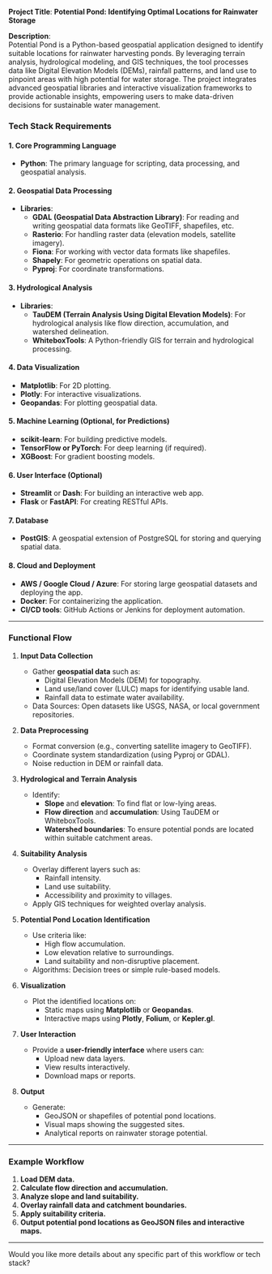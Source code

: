 **Project Title**:
**Potential Pond: Identifying Optimal Locations for Rainwater Storage**

**Description**:  
Potential Pond is a Python-based geospatial application designed to identify suitable locations for rainwater harvesting ponds. By leveraging terrain analysis, hydrological modeling, and GIS techniques, the tool processes data like Digital Elevation Models (DEMs), rainfall patterns, and land use to pinpoint areas with high potential for water storage. The project integrates advanced geospatial libraries and interactive visualization frameworks to provide actionable insights, empowering users to make data-driven decisions for sustainable water management.

### **Tech Stack Requirements**

#### **1. Core Programming Language**
- **Python**: The primary language for scripting, data processing, and geospatial analysis.

#### **2. Geospatial Data Processing**
- **Libraries**:
  - **GDAL (Geospatial Data Abstraction Library)**: For reading and writing geospatial data formats like GeoTIFF, shapefiles, etc.
  - **Rasterio**: For handling raster data (elevation models, satellite imagery).
  - **Fiona**: For working with vector data formats like shapefiles.
  - **Shapely**: For geometric operations on spatial data.
  - **Pyproj**: For coordinate transformations.

#### **3. Hydrological Analysis**
- **Libraries**:
  - **TauDEM (Terrain Analysis Using Digital Elevation Models)**: For hydrological analysis like flow direction, accumulation, and watershed delineation.
  - **WhiteboxTools**: A Python-friendly GIS for terrain and hydrological processing.

#### **4. Data Visualization**
- **Matplotlib**: For 2D plotting.
- **Plotly**: For interactive visualizations.
- **Geopandas**: For plotting geospatial data.

#### **5. Machine Learning (Optional, for Predictions)**
- **scikit-learn**: For building predictive models.
- **TensorFlow or PyTorch**: For deep learning (if required).
- **XGBoost**: For gradient boosting models.

#### **6. User Interface (Optional)**
- **Streamlit** or **Dash**: For building an interactive web app.
- **Flask** or **FastAPI**: For creating RESTful APIs.

#### **7. Database**
- **PostGIS**: A geospatial extension of PostgreSQL for storing and querying spatial data.

#### **8. Cloud and Deployment**
- **AWS / Google Cloud / Azure**: For storing large geospatial datasets and deploying the app.
- **Docker**: For containerizing the application.
- **CI/CD tools**: GitHub Actions or Jenkins for deployment automation.

---

### **Functional Flow**

1. **Input Data Collection**
   - Gather **geospatial data** such as:
     - Digital Elevation Models (DEM) for topography.
     - Land use/land cover (LULC) maps for identifying usable land.
     - Rainfall data to estimate water availability.
   - Data Sources: Open datasets like USGS, NASA, or local government repositories.

2. **Data Preprocessing**
   - Format conversion (e.g., converting satellite imagery to GeoTIFF).
   - Coordinate system standardization (using Pyproj or GDAL).
   - Noise reduction in DEM or rainfall data.

3. **Hydrological and Terrain Analysis**
   - Identify:
     - **Slope** and **elevation**: To find flat or low-lying areas.
     - **Flow direction** and **accumulation**: Using TauDEM or WhiteboxTools.
     - **Watershed boundaries**: To ensure potential ponds are located within suitable catchment areas.

4. **Suitability Analysis**
   - Overlay different layers such as:
     - Rainfall intensity.
     - Land use suitability.
     - Accessibility and proximity to villages.
   - Apply GIS techniques for weighted overlay analysis.

5. **Potential Pond Location Identification**
   - Use criteria like:
     - High flow accumulation.
     - Low elevation relative to surroundings.
     - Land suitability and non-disruptive placement.
   - Algorithms: Decision trees or simple rule-based models.

6. **Visualization**
   - Plot the identified locations on:
     - Static maps using **Matplotlib** or **Geopandas**.
     - Interactive maps using **Plotly**, **Folium**, or **Kepler.gl**.

7. **User Interaction**
   - Provide a **user-friendly interface** where users can:
     - Upload new data layers.
     - View results interactively.
     - Download maps or reports.

8. **Output**
   - Generate:
     - GeoJSON or shapefiles of potential pond locations.
     - Visual maps showing the suggested sites.
     - Analytical reports on rainwater storage potential.

---

### **Example Workflow**
1. **Load DEM data.**
2. **Calculate flow direction and accumulation.**
3. **Analyze slope and land suitability.**
4. **Overlay rainfall data and catchment boundaries.**
5. **Apply suitability criteria.**
6. **Output potential pond locations as GeoJSON files and interactive maps.**

---

Would you like more details about any specific part of this workflow or tech stack?
